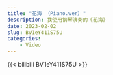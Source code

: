 ```yaml
---
title: "花海 （Piano.ver）"
description: 我使用钢琴演奏的《花海》
date: 2023-02-02
slug: BV1eY411S75U
categories:
    - Video
---
```


{{< bilibili BV1eY411S75U >}}
